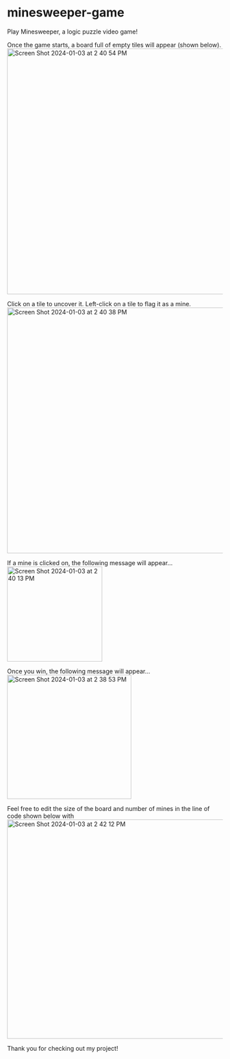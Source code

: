# minesweeper-game
Play Minesweeper, a logic puzzle video game!

Once the game starts, a board full of empty tiles will appear (shown below).
<img width="574" alt="Screen Shot 2024-01-03 at 2 40 54 PM" src="https://github.com/prammey/minesweeper-game/assets/126892844/123838b0-fb0b-4722-9ec0-df5d18770c59">

Click on a tile to uncover it. Left-click on a tile to flag it as a mine.
<img width="574" alt="Screen Shot 2024-01-03 at 2 40 38 PM" src="https://github.com/prammey/minesweeper-game/assets/126892844/691c646c-d46a-4760-84dc-6c4ba2bb99ed">


If a mine is clicked on, the following message will appear...
<img width="222" alt="Screen Shot 2024-01-03 at 2 40 13 PM" src="https://github.com/prammey/minesweeper-game/assets/126892844/f8b6c4db-47be-45b8-a01e-9bcd80775fab">


Once you win, the following message will appear...
<img width="290" alt="Screen Shot 2024-01-03 at 2 38 53 PM" src="https://github.com/prammey/minesweeper-game/assets/126892844/3383c80e-f39c-44ba-b208-1743738efdc9">

Feel free to edit the size of the board and number of mines in the line of code shown below with 
<img width="512" alt="Screen Shot 2024-01-03 at 2 42 12 PM" src="https://github.com/prammey/minesweeper-game/assets/126892844/e85c67fd-d32e-48ab-836c-59fb922fbcea">

Thank you for checking out my project!
